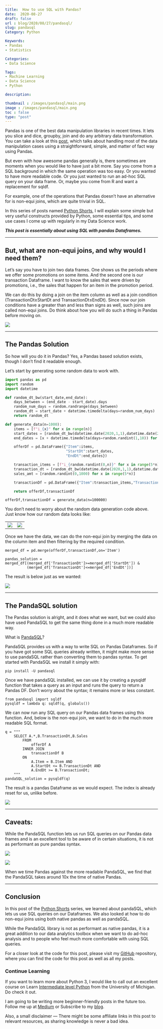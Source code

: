 ```yaml
---
title:  How to use SQL with Pandas?
date:  2020-08-27
draft: false
url : blog/2020/08/27/pandasql/
slug: pandasql
Category: Python

Keywords:
- Pandas
- Statistics

Categories:
- Data Science

Tags:
- Machine Learning
- Data Science
- Python

description:

thumbnail : /images/pandasql/main.png
image : /images/pandasql/main.png
toc : false
type: "post"
---
```




Pandas is one of the best data manipulation libraries in recent times. It lets you slice and dice, groupby, join and do any arbitrary data transformation. You can take a look at this [post](https://towardsdatascience.com/minimal-pandas-subset-for-data-scientists-6355059629ae), which talks about handling most of the data manipulation cases using a straightforward, simple, and matter of fact way using Pandas.

But even with how awesome pandas generally is, there sometimes are moments when you would like to have just a bit more. Say you come from a SQL background in which the same operation was too easy. Or you wanted to have more readable code. Or you just wanted to run an ad-hoc SQL query on your data frame. Or, maybe you come from R and want a replacement for sqldf.

For example, one of the operations that Pandas doesn’t have an alternative for is non-equi joins, which are quite trivial in SQL.

In this series of posts named [Python Shorts](https://towardsdatascience.com/tagged/python-shorts), I will explain some simple but very useful constructs provided by Python, some essential tips, and some use cases I come up with regularly in my Data Science work.

***This post is essentially about using SQL with pandas Dataframes.***

---
## But, what are non-equi joins, and why would I need them?

Let’s say you have to join two data frames. One shows us the periods where we offer some promotions on some items. And the second one is our transaction Dataframe. I want to know the sales that were driven by promotions, i.e., the sales that happen for an item in the promotion period.

We can do this by doing a join on the item column as well as a join condition (TransactionDt≥StartDt and TransactionDt≤EndDt). Since now our join conditions have a greater than and less than signs as well, such joins are called non-equi joins. Do think about how you will do such a thing in Pandas before moving on.

![](/images/pandasql/0.png)

---
## The Pandas Solution

So how will you do it in Pandas? Yes, a Pandas based solution exists, though I don’t find it readable enough.

Let’s start by generating some random data to work with.

```py
import pandas as pd
import random
import datetime

def random_dt_bw(start_date,end_date):
    days_between = (end_date - start_date).days
    random_num_days = random.randrange(days_between)
    random_dt = start_date + datetime.timedelta(days=random_num_days)
    return random_dt

def generate_data(n=1000):
    items = [f"i_{x}" for x in range(n)]
    start_dates = [random_dt_bw(datetime.date(2020,1,1),datetime.date(2020,9,1)) for x in range(n)]
    end_dates = [x + datetime.timedelta(days=random.randint(1,10)) for x in start_dates]

    offerDf = pd.DataFrame({"Item":items,
                            "StartDt":start_dates,
                            "EndDt":end_dates})

    transaction_items = [f"i_{random.randint(0,n)}" for x in range(5*n)]
    transaction_dt = [random_dt_bw(datetime.date(2020,1,1),datetime.date(2020,9,1)) for x in range(5*n)]
    sales_amt = [random.randint(0,1000) for x in range(5*n)]

    transactionDf = pd.DataFrame({"Item":transaction_items,"TransactionDt":transaction_dt,"Sales":sales_amt})

    return offerDf,transactionDf
```

    offerDf,transactionDf = generate_data(n=100000)

You don’t need to worry about the random data generation code above. Just know how our random data looks like:


<table>
    <tr>
        <td><img src="/images/pandasql/1.png"></td>
        <td><img src="/images/pandasql/2.png"></td>
    </tr>
</table>

Once we have the data, we can do the non-equi join by merging the data on the column item and then filtering by the required condition.

    merged_df = pd.merge(offerDf,transactionDf,on='Item')

    pandas_solution = merged_df[(merged_df['TransactionDt']>=merged_df['StartDt']) &
              (merged_df['TransactionDt']<=merged_df['EndDt'])]

The result is below just as we wanted:

![](/images/pandasql/3.png)

---
## The PandaSQL solution

The Pandas solution is alright, and it does what we want, but we could also have used PandaSQL to get the same thing done in a much more readable way.

What is [PandaSQL](https://github.com/yhat/pandasql)?

PandaSQL provides us with a way to write SQL on Pandas Dataframes. So if you have got some SQL queries already written, it might make more sense to use pandaSQL rather than converting them to pandas syntax. To get started with PandaSQL we install it simply with:

    pip install -U pandasql

Once we have pandaSQL installed, we can use it by creating a pysqldf function that takes a query as an input and runs the query to return a Pandas DF. Don’t worry about the syntax; it remains more or less constant.

    from pandasql import sqldf
    pysqldf = lambda q: sqldf(q, globals())

We can now run any SQL query on our Pandas data frames using this function. And, below is the non-equi join, we want to do in the much more readable SQL format.

    q = """
        SELECT A.*,B.TransactionDt,B.Sales
            FROM
                offerDf A
            INNER JOIN
                transactionDf B
            ON
                A.Item = B.Item AND
                A.StartDt <= B.TransactionDt AND
                A.EndDt >= B.TransactionDt;
        """
    pandaSQL_solution = pysqldf(q)

The result is a pandas Dataframe as we would expect. The index is already reset for us, unlike before.

![](/images/pandasql/4.png)

---
## Caveats:

While the PandaSQL function lets us run SQL queries on our Pandas data frames and is an excellent tool to be aware of in certain situations, it is not as performant as pure pandas syntax.

![](/images/pandasql/5.png)

![](/images/pandasql/6.png)

When we time Pandas against the more readable PandaSQL, we find that the PandaSQL takes around 10x the time of native Pandas.

---
## Conclusion

In this post of the [Python Shorts](https://towardsdatascience.com/tagged/python-shorts) series, we learned about pandaSQL, which lets us use SQL queries on our Dataframes. We also looked at how to do non-equi joins using both native pandas as well as pandaSQL.

While the PandaSQL library is not as performant as native pandas, it is a great addition to our data analytics toolbox when we want to do ad-hoc analysis and to people who feel much more comfortable with using SQL queries.

For a closer look at the code for this post, please visit my [GitHub](https://github.com/MLWhiz/data_science_blogs/tree/master/pandasql) repository, where you can find the code for this post as well as all my posts.

### Continue Learning

If you want to learn more about Python 3, I would like to call out an excellent course on Learn [Intermediate level Python](https://imp.i384100.net/6yyWGV) from the University of Michigan. Do check it out.

I am going to be writing more beginner-friendly posts in the future too. Follow me up at [Medium](https://mlwhiz.medium.com/) or Subscribe to my [blog](mlwhiz.com).

Also, a small disclaimer — There might be some affiliate links in this post to relevant resources, as sharing knowledge is never a bad idea.
